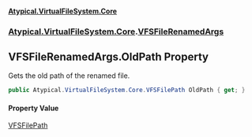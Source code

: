 #### [Atypical.VirtualFileSystem.Core](VirtualFileSystem.md 'VirtualFileSystem')
### [Atypical.VirtualFileSystem.Core](VirtualFileSystem.md#Atypical.VirtualFileSystem.Core 'Atypical.VirtualFileSystem.Core').[VFSFileRenamedArgs](VFSFileRenamedArgs.md 'Atypical.VirtualFileSystem.Core.VFSFileRenamedArgs')

## VFSFileRenamedArgs.OldPath Property

Gets the old path of the renamed file.

```csharp
public Atypical.VirtualFileSystem.Core.VFSFilePath OldPath { get; }
```

#### Property Value
[VFSFilePath](VFSFilePath.md 'Atypical.VirtualFileSystem.Core.VFSFilePath')